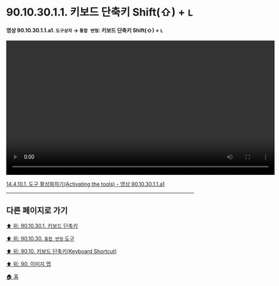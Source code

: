 # 90.10.30.1.1. 키보드 단축키 Shift(⇧) + `L`

<a id="90-10-30-01-01-a1"></a>

#### 영상 90.10.30.1.1.a1. `도구상자` → `통합 변형`: 키보드 단축키 Shift(⇧) + `L`
<video controls="controls" width="720" src="https://github.com/wonder13662/gimp/assets/15767104/3917b3f4-f15a-40fe-81fb-ca27187ce4fd"></video>

[14.4.10.1. 도구 활성화하기(Activating the tools) - 영상 90.10.30.1.1.a1](./14-04-10-01-activating_the_tool.md#90-10-30-01-01-a1)

***

## 다른 페이지로 가기

[⬆️ 위: 90.10.30.1. 키보드 단축키](./90-10-30-01-00-keyboard_shortcut.md)

[⬆️ 위: 90.10.30. `통합 변형` 도구](./90-10-30-00-unified_transform.md)

[⬆️ 위: 90.10. 키보드 단축키(Keyboard Shortcut)](./90-10-00-keyboard_shortcut.md)

[⬆️ 위: 90. 이미지 맵](./90-00-image-map.md)

[🏠 홈](./00-home.md)